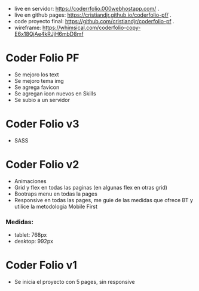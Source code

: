 - live en servidor: https://coderrfolio.000webhostapp.com/
.
- live en github pages: https://cristiandjr.github.io/coderfolio-pf/
.
- code proyecto final: https://github.com/cristiandjr/coderfolio-pf
.
- wireframe: https://whimsical.com/coderfolio-copy-E6x18QjAe4kRJjH6mbD8mf

# Coder Folio PF
- Se mejoro los text
- Se mejoro tema img
- Se agrega favicon
- Se agregan icon nuevos en Skills
- Se subio a un servidor


# Coder Folio v3
- SASS

# Coder Folio v2
- Animaciones
- Grid y flex en todas las paginas (en algunas flex en otras grid)
- Bootraps menu en todas la pages
- Responsive en todas las pages, me guie de las medidas que ofrece BT y utilice la metodologia Mobile First
### Medidas:
- tablet: 768px
- desktop: 992px

# Coder Folio v1
- Se inicia el proyecto con 5 pages, sin responsive